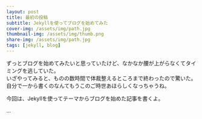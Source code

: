 ```yaml
---
layout: post
title: 最初の投稿
subtitle: Jekyllを使ってブログを始めてみた
cover-img: /assets/img/path.jpg
thumbnail-img: /assets/img/thumb.png
share-img: /assets/img/path.jpg
tags: [jekyll, blog]
---
```


ずっとブログを始めてみたいと思っていたけど、なかなか腰が上がらなくてタイミングを逃していた。  
いざやってみると、ものの数時間で体裁整えるところまで終わったので驚いた。  
自分で一から書くのなんてもうこのご時世あほらしくなっちゃうね。  

今回は、Jekyllを使ってテーマからブログを始めた記事を書くよ。

...

